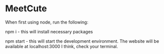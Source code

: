 # MeetCute

When first using node, run the following:

npm i - this will install necessary packages

npm start - this will start the development environment.
The website will be available at localhost:3000 I think,
check your terminal.